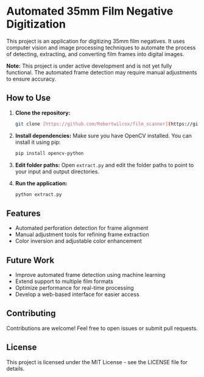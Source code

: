 # Automated 35mm Film Negative Digitization

This project is an application for digitizing 35mm film negatives. It uses computer vision and image processing techniques to automate the process of detecting, extracting, and converting film frames into digital images.

**Note:** This project is under active development and is not yet fully functional. The automated frame detection may require manual adjustments to ensure accuracy.

## How to Use

1.  **Clone the repository:**
    ```bash
    git clone [https://github.com/Robertwilcox/film_scanner](https://github.com/Robertwilcox/film_scanner)
    ```

2.  **Install dependencies:**
    Make sure you have OpenCV installed. You can install it using pip:
    ```bash
    pip install opencv-python
    ```

3.  **Edit folder paths:**
    Open `extract.py` and edit the folder paths to point to your input and output directories.

4.  **Run the application:**
    ```bash
    python extract.py
    ```

## Features

*   Automated perforation detection for frame alignment
*   Manual adjustment tools for refining frame extraction
*   Color inversion and adjustable color enhancement

## Future Work

*   Improve automated frame detection using machine learning
*   Extend support to multiple film formats
*   Optimize performance for real-time processing
*   Develop a web-based interface for easier access

## Contributing

Contributions are welcome! Feel free to open issues or submit pull requests.

## License

This project is licensed under the MIT License - see the LICENSE file for details.
```